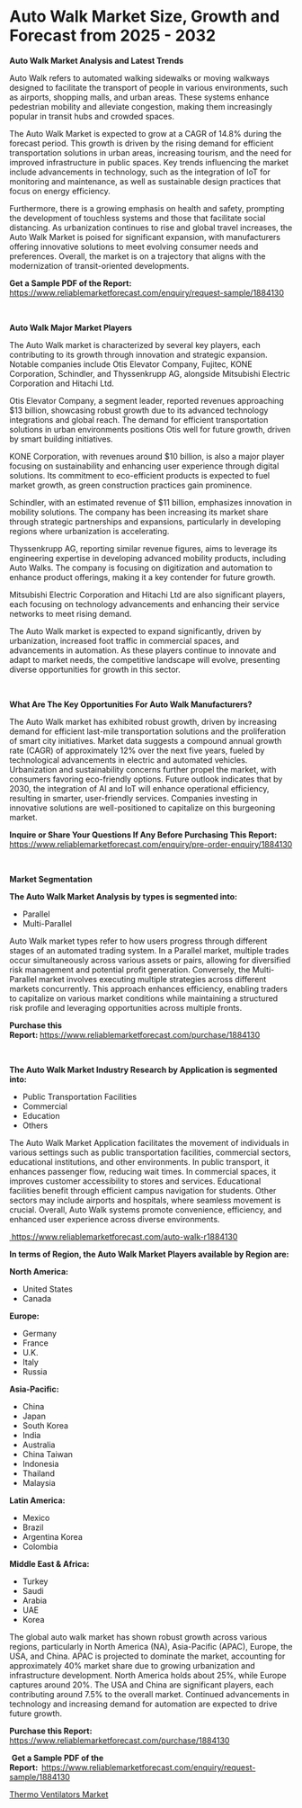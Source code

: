 <p><h1>Auto Walk Market Size, Growth and Forecast from 2025 - 2032</h1></p><p><strong>Auto Walk Market Analysis and Latest Trends</strong></p>
<p><p>Auto Walk refers to automated walking sidewalks or moving walkways designed to facilitate the transport of people in various environments, such as airports, shopping malls, and urban areas. These systems enhance pedestrian mobility and alleviate congestion, making them increasingly popular in transit hubs and crowded spaces.</p><p>The Auto Walk Market is expected to grow at a CAGR of 14.8% during the forecast period. This growth is driven by the rising demand for efficient transportation solutions in urban areas, increasing tourism, and the need for improved infrastructure in public spaces. Key trends influencing the market include advancements in technology, such as the integration of IoT for monitoring and maintenance, as well as sustainable design practices that focus on energy efficiency.</p><p>Furthermore, there is a growing emphasis on health and safety, prompting the development of touchless systems and those that facilitate social distancing. As urbanization continues to rise and global travel increases, the Auto Walk Market is poised for significant expansion, with manufacturers offering innovative solutions to meet evolving consumer needs and preferences. Overall, the market is on a trajectory that aligns with the modernization of transit-oriented developments.</p></p>
<p><strong>Get a Sample PDF of the Report:&nbsp;</strong> <a href="https://www.reliablemarketforecast.com/enquiry/request-sample/1884130?utm_campaign=3129&utm_medium=2&utm_source=Github&utm_content=ia&utm_term=10042025&utm_id=auto-walk">https://www.reliablemarketforecast.com/enquiry/request-sample/1884130</a></p>
<p>&nbsp;</p>
<p><strong>Auto Walk Major Market Players</strong></p>
<p><p>The Auto Walk market is characterized by several key players, each contributing to its growth through innovation and strategic expansion. Notable companies include Otis Elevator Company, Fujitec, KONE Corporation, Schindler, and Thyssenkrupp AG, alongside Mitsubishi Electric Corporation and Hitachi Ltd. </p><p>Otis Elevator Company, a segment leader, reported revenues approaching $13 billion, showcasing robust growth due to its advanced technology integrations and global reach. The demand for efficient transportation solutions in urban environments positions Otis well for future growth, driven by smart building initiatives.</p><p>KONE Corporation, with revenues around $10 billion, is also a major player focusing on sustainability and enhancing user experience through digital solutions. Its commitment to eco-efficient products is expected to fuel market growth, as green construction practices gain prominence.</p><p>Schindler, with an estimated revenue of $11 billion, emphasizes innovation in mobility solutions. The company has been increasing its market share through strategic partnerships and expansions, particularly in developing regions where urbanization is accelerating.</p><p>Thyssenkrupp AG, reporting similar revenue figures, aims to leverage its engineering expertise in developing advanced mobility products, including Auto Walks. The company is focusing on digitization and automation to enhance product offerings, making it a key contender for future growth.</p><p>Mitsubishi Electric Corporation and Hitachi Ltd are also significant players, each focusing on technology advancements and enhancing their service networks to meet rising demand. </p><p>The Auto Walk market is expected to expand significantly, driven by urbanization, increased foot traffic in commercial spaces, and advancements in automation. As these players continue to innovate and adapt to market needs, the competitive landscape will evolve, presenting diverse opportunities for growth in this sector.</p></p>
<p>&nbsp;</p>
<p><strong>What Are The Key Opportunities For Auto Walk Manufacturers?</strong></p>
<p><p>The Auto Walk market has exhibited robust growth, driven by increasing demand for efficient last-mile transportation solutions and the proliferation of smart city initiatives. Market data suggests a compound annual growth rate (CAGR) of approximately 12% over the next five years, fueled by technological advancements in electric and automated vehicles. Urbanization and sustainability concerns further propel the market, with consumers favoring eco-friendly options. Future outlook indicates that by 2030, the integration of AI and IoT will enhance operational efficiency, resulting in smarter, user-friendly services. Companies investing in innovative solutions are well-positioned to capitalize on this burgeoning market.</p></p>
<p><strong>Inquire or Share Your Questions If Any Before Purchasing This Report:</strong> <a href="https://www.reliablemarketforecast.com/enquiry/pre-order-enquiry/1884130?utm_campaign=3129&utm_medium=2&utm_source=Github&utm_content=ia&utm_term=10042025&utm_id=auto-walk">https://www.reliablemarketforecast.com/enquiry/pre-order-enquiry/1884130</a></p>
<p>&nbsp;</p>
<p><strong>Market Segmentation</strong></p>
<p><strong>The Auto Walk Market Analysis by types is segmented into:</strong></p>
<p><ul><li>Parallel</li><li>Multi-Parallel</li></ul></p>
<p><p>Auto Walk market types refer to how users progress through different stages of an automated trading system. In a Parallel market, multiple trades occur simultaneously across various assets or pairs, allowing for diversified risk management and potential profit generation. Conversely, the Multi-Parallel market involves executing multiple strategies across different markets concurrently. This approach enhances efficiency, enabling traders to capitalize on various market conditions while maintaining a structured risk profile and leveraging opportunities across multiple fronts.</p></p>
<p><strong>Purchase this Report:&nbsp;</strong><a href="https://www.reliablemarketforecast.com/purchase/1884130?utm_campaign=3129&utm_medium=2&utm_source=Github&utm_content=ia&utm_term=10042025&utm_id=auto-walk">https://www.reliablemarketforecast.com/purchase/1884130</a></p>
<p>&nbsp;</p>
<p><strong>The Auto Walk Market Industry Research by Application is segmented into:</strong></p>
<p><ul><li>Public Transportation Facilities</li><li>Commercial</li><li>Education</li><li>Others</li></ul></p>
<p><p>The Auto Walk Market Application facilitates the movement of individuals in various settings such as public transportation facilities, commercial sectors, educational institutions, and other environments. In public transport, it enhances passenger flow, reducing wait times. In commercial spaces, it improves customer accessibility to stores and services. Educational facilities benefit through efficient campus navigation for students. Other sectors may include airports and hospitals, where seamless movement is crucial. Overall, Auto Walk systems promote convenience, efficiency, and enhanced user experience across diverse environments.</p></p>
<p><a href="https://www.reliablemarketforecast.com/auto-walk-r1884130?utm_campaign=3129&utm_medium=2&utm_source=Github&utm_content=ia&utm_term=10042025&utm_id=auto-walk">&nbsp;https://www.reliablemarketforecast.com/auto-walk-r1884130</a></p>
<p><strong>In terms of Region, the Auto Walk Market Players available by Region are:</strong></p>
<p>
    <p> <strong> North America: </strong>
        <ul>
            <li>United States</li>
            <li>Canada</li>
        </ul>
        </p> 
    <p> <strong> Europe: </strong>
        <ul>
            <li>Germany</li>
            <li>France</li>
            <li>U.K.</li>
            <li>Italy</li>
            <li>Russia</li>
        </ul>
        </p> 
    <p> <strong> Asia-Pacific: </strong>
        <ul>
            <li>China</li>
            <li>Japan</li>
            <li>South Korea</li>
            <li>India</li>
            <li>Australia</li>
            <li>China Taiwan</li>
            <li>Indonesia</li>
            <li>Thailand</li>
            <li>Malaysia</li>
        </ul>
        </p> 
    <p> <strong> Latin America: </strong>
        <ul>
            <li>Mexico</li>
            <li>Brazil</li>
            <li>Argentina Korea</li>
            <li>Colombia</li>
        </ul>
        </p> 
    <p> <strong> Middle East & Africa: </strong>
        <ul>
            <li>Turkey</li>
            <li>Saudi</li>
            <li>Arabia</li>
            <li>UAE</li>
            <li>Korea</li>
        </ul>
    </p>
    </p>
<p><p>The global auto walk market has shown robust growth across various regions, particularly in North America (NA), Asia-Pacific (APAC), Europe, the USA, and China. APAC is projected to dominate the market, accounting for approximately 40% market share due to growing urbanization and infrastructure development. North America holds about 25%, while Europe captures around 20%. The USA and China are significant players, each contributing around 7.5% to the overall market. Continued advancements in technology and increasing demand for automation are expected to drive future growth.</p></p>
<p><strong>Purchase this Report: </strong><a href="https://www.reliablemarketforecast.com/purchase/1884130?utm_campaign=3129&utm_medium=2&utm_source=Github&utm_content=ia&utm_term=10042025&utm_id=auto-walk">https://www.reliablemarketforecast.com/purchase/1884130</a></p>
<p>&nbsp;<strong>Get a Sample PDF of the Report:&nbsp;&nbsp;</strong><a href="https://www.reliablemarketforecast.com/enquiry/request-sample/1884130?utm_campaign=3129&utm_medium=2&utm_source=Github&utm_content=ia&utm_term=10042025&utm_id=auto-walk">https://www.reliablemarketforecast.com/enquiry/request-sample/1884130</a></p>
<p><strong></strong></p>
<p><p><a href="https://github.com/awwqamet/Market-Research-Report-List-1/blob/main/thermo-ventilators-market.md?utm_campaign=3129&utm_medium=2&utm_source=Github&utm_content=ia&utm_term=10042025&utm_id=auto-walk">Thermo Ventilators Market</a></p></p>